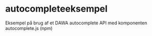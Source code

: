 # autocompleteeksempel
Eksempel på brug af et DAWA autocomplete API med komponenten autocomplete.js (npm)
